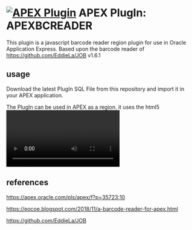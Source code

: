 [![APEX Plugin](https://cdn.rawgit.com/Dani3lSun/apex-github-badges/b7e95341/badges/apex-plugin-badge.svg)](https://eocoe.blogspot.com/2018/11/a-barcode-reader-for-apex.html)
APEX PlugIn: APEXBCREADER
=========================

This plugin is a javascript barcode reader region plugin for use in Oracle Application Express. 
Based upon the barcode reader of https://github.com/EddieLa/JOB v1.6.1

## usage
Download the latest PlugIn SQL File from this repository and import it in your APEX application.

The PlugIn can be used in APEX as a region. it uses the html5 <video> capabilties for the camera. 
The barcode reader will analyze the image and the value of barcode is read with the event 'apexbcreader'. 
You can use a Dynamic Action on this event to process this value further.

## references

https://apex.oracle.com/pls/apex/f?p=35723:10

https://eocoe.blogspot.com/2018/11/a-barcode-reader-for-apex.html

https://github.com/EddieLa/JOB
